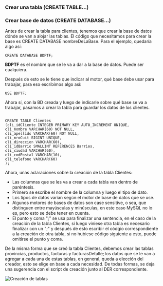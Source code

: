 ### Crear una tabla (CREATE TABLE...)		

### Crear base de datos (CREATE DATABASE...)		

Antes de crear la tabla para clientes, tenemos que crear la base de datos dónde se van a alojar las tablas. El código que necesitamos    para crear la base es CREATE DATABASE nombreDeLaBase. Para el ejemplo, quedaría algo así:		

`CREATE DATABASE BDPTF;`

**BDPTF** es el nombre que se le va a dar a la base de datos. Puede ser cualquiera.
		
Después de esto se le tiene que indicar al motor, qué base debe usar para trabajar, para eso escribimos algo así:		

`USE BDPTF;`		

Ahora sí, con la BD creada y luego de indicarle sobre qué base se va a trabajar, pasamos a crear la tabla para guardar los datos de los  clientes. 

```

CREATE TABLE Clientes
(cli_idCliente INTEGER PRIMARY KEY AUTO_INCREMENT UNIQUE,
cli_nombre VARCHAR(60) NOT NULL,
cli_apellido VARCHAR(60) NOT NULL,
cli_nroCuit BIGINT UNIQUE,
cli_direccion VARCHAR(60),
cli_idBarrio SMALLINT REFERENCES Barrios,
cli_ciudad VARCHAR(60),
cli_codPostal VARCHAR(10),
cli_telefono VARCHAR(60)
);

```		

Ahora, unas aclaraciones sobre la creación de la tabla Clientes:	

- Las columnas que se les va a crear a cada tabla van dentro de paréntesis.		
- Primero se escribe el nombre de la columna y luego el tipo de dato.		
- Los tipos de datos varían según el motor de base de datos que se use.		
- Algunos motores de bases de datos son case sensitive, o sea, que distinguen entre mayúsculas y minúsculas, en este caso MySQL no lo     es, pero esto se debe tener en cuenta.		
- El punto y coma ";" se usa para finalizar una sentencia, en el caso de la creación de la tabla Clientes, si luego viniese otra tabla     es necesario finalizar con un ";" y después de esto escribir el códgio correspondiente a la creación de otra tabla, si no hubiese       código siguiente a esto, puede omitirse el punto y coma.		
		
De la misma forma que se creó la tabla Clientes, debemos crear las tablas provincias, productos, facturas y facturasDetalle; los datos que se le van a agregar a cada una de estas tablas, en general, queda a elección del creador, esto se elige en base a cada necesidad. De todas formas, se deja una sugerencia con el script de creación junto al DER correspondiente.	

![Creación de tablas](https://github.com/Eri02/intro-a-base-de-datos-relacional/blob/gh-pages/creacionTablas.png)
